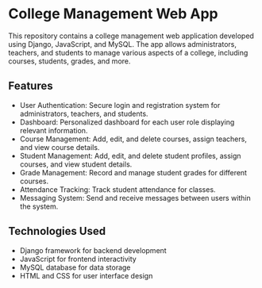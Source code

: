 
<body>
    <div class="container">
        <h1>College Management Web App</h1>
        <p>This repository contains a college management web application developed using Django, JavaScript, and MySQL. The app allows administrators, teachers, and students to manage various aspects of a college, including courses, students, grades, and more.</p>
        <h2>Features</h2>
        <ul>
            <li>User Authentication: Secure login and registration system for administrators, teachers, and students.</li>
            <li>Dashboard: Personalized dashboard for each user role displaying relevant information.</li>
            <li>Course Management: Add, edit, and delete courses, assign teachers, and view course details.</li>
            <li>Student Management: Add, edit, and delete student profiles, assign courses, and view student details.</li>
            <li>Grade Management: Record and manage student grades for different courses.</li>
            <li>Attendance Tracking: Track student attendance for classes.</li>
            <li>Messaging System: Send and receive messages between users within the system.</li>
        </ul>
        <h2>Technologies Used</h2>
        <ul>
            <li>Django framework for backend development</li>
            <li>JavaScript for frontend interactivity</li>
            <li>MySQL database for data storage</li>
            <li>HTML and CSS for user interface design</li>
        </ul>
    </div>
</body>
</html>
